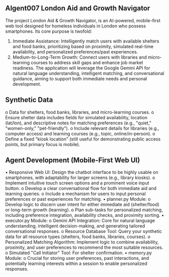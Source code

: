 AIgent007 London Aid and Growth Navigator
------------------------------------------
The project London Aid & Growth Navigator, is an AI-powered, mobile-first web tool designed for homeless individuals in London who possess smartphones. Its core purpose is twofold:
1.	Immediate Assistance: Intelligently match users with available shelters and food banks, prioritizing based on proximity, simulated real-time availability, and personalized preferences/past experiences.
2.	Medium-to-Long-Term Growth: Connect users with libraries and micro-learning courses to address skill gaps and enhance job market readiness.
The application will leverage the Google Gemini API for natural language understanding, intelligent matching, and conversational guidance, aiming to support both immediate needs and personal development.

Synthetic Data
----------------
o	Data for shelters, food banks, libraries, and micro-learning courses.
o	Ensure shelter data includes fields for simulated availability, location (lat/lon), and descriptive notes for matching preferences (e.g., "quiet," "women-only," "pet-friendly").
o	Include relevant details for libraries (e.g., computer access) and learning courses (e.g., topic, online/in-person).
o	Define a fixed "kiosk location" (still useful for demonstrating public access points, but primary focus is mobile).

Agent Development (Mobile-First Web UI)
-------------------------------------------
•	Responsive Web UI: Design the chatbot interface to be highly usable on smartphones, with adaptability for larger screens (e.g., library kiosks).
o	Implement intuitive touch screen options and a prominent voice input button.
o	Develop a clear conversational flow for both immediate aid and learning queries.
o	Include a mechanism for users to input personal preferences or past experiences for matching.
•	planner.py Module:
o	Develop logic to discern user intent for either immediate aid (shelter/food) or long-term growth (learning).
o	Plan sub-tasks for personalized matching, including preference integration, availability checks, and proximity sorting.
•	executor.py Module:
o	Gemini API Integration: Core for natural language understanding, intelligent decision-making, and generating tailored conversational responses.
o	Resource Database Tool: Query your synthetic data for all resource types (shelters, food banks, libraries, courses).
o	Personalized Matching Algorithm: Implement logic to combine availability, proximity, and user preferences to recommend the most suitable resources.
o	Simulated "Call Initiator" Tool: For shelter confirmation.
•	memory.py Module:
o	Crucial for storing user preferences, past interactions, and potentially learning interests within a session to enable personalized responses.
